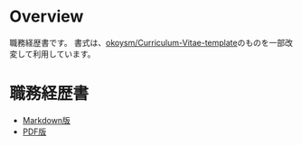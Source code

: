 # Overview

職務経歴書です。
書式は、[okoysm/Curriculum-Vitae-template](https://github.com/okoysm/Curriculum-Vitae-template)のものを一部改変して利用しています。

# 職務経歴書

- [Markdown版](https://github.com/katoharuki/Curriculum-Vitae/tree/01.first_edit_and_push/curriculum-vitae.md)
- [PDF版](https://github.com/katoharuki/Curriculum-Vitae/blob/01.first_edit_and_push/curriculum-vitae.md)

